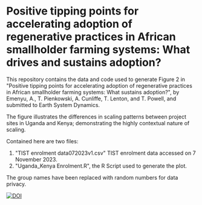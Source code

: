# Positive tipping points for accelerating adoption of regenerative practices in African smallholder farming systems: What drives and sustains adoption?

This repository contains the data and code used to generate Figure 2 in "Positive tipping points for accelerating adoption of regenerative practices in African smallholder farming systems: What sustains adoption?", by Emenyu, A., T. Pienkowski, A. Cunliffe, T. Lenton, and T. Powell, and submitted to Earth System Dynamics.

The figure illustrates the differences in scaling patterns between project sites in Uganda and Kenya; demonstrating the highly contextual nature of scaling.

Contained here are two files:
1. "TIST enrolment data072023v1.csv" TIST enrolment data accessed on 7 November 2023.
2. "Uganda_Kenya Enrolment.R", the R Script used to generate the plot.

The group names have been replaced with random numbers for data privacy.

[![DOI](https://zenodo.org/badge/835296733.svg)](https://zenodo.org/doi/10.5281/zenodo.13128843)

